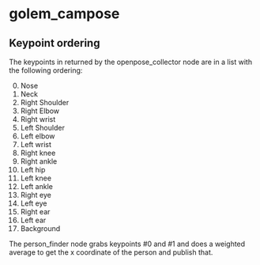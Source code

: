 # golem_campose

## Keypoint ordering

The keypoints in returned by the openpose_collector node are in a list with the following ordering:

0. Nose
1.  Neck
2.  Right Shoulder
3.  Right Elbow
4.  Right wrist
5.  Left Shoulder
6.  Left elbow
7.  Left wrist
8.  Right knee
10. Right ankle
11. Left hip
12. Left knee
13. Left ankle
14. Right eye
15. Left eye
16. Right ear
17. Left ear
18. Background

The person_finder node grabs keypoints #0 and #1 and does a weighted average to get the x coordinate of the person and publish that.